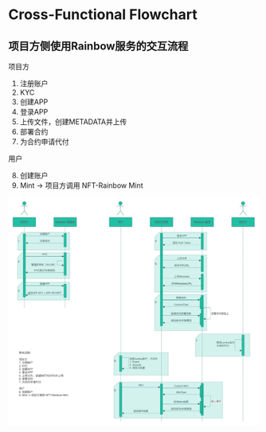 # Cross-Functional Flowchart
## 项目方侧使用Rainbow服务的交互流程

项目方
1. 注册账户
2. KYC
3. 创建APP
4. 登录APP
5. 上传文件，创建METADATA并上传
6. 部署合约
7. 为合约申请代付

用户

8. 创建账户
9. Mint -> 项目方调用 NFT-Rainbow Mint

![流程图](./interactive.drawio.png)